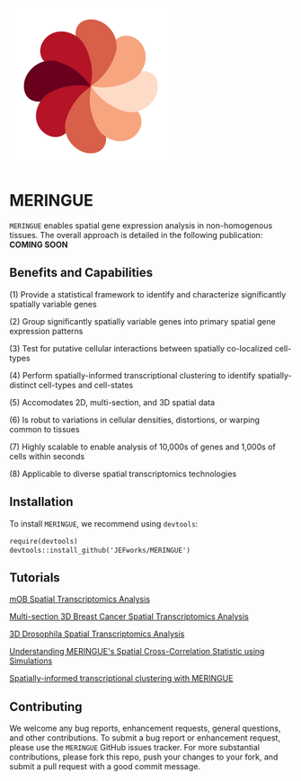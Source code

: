 ![](tools/img/meringue_logo.svg)
# MERINGUE

`MERINGUE` enables spatial gene expression analysis in non-homogenous tissues. The overall approach is detailed in the following publication: **COMING SOON**

## Benefits and Capabilities

(1) Provide a statistical framework to identify and characterize significantly spatially variable genes

(2) Group significantly spatially variable genes into primary spatial gene expression patterns

(3) Test for putative cellular interactions between spatially co-localized cell-types

(4) Perform spatially-informed transcriptional clustering to identify spatially-distinct cell-types and cell-states

(5) Accomodates 2D, multi-section, and 3D spatial data 

(6) Is robut to variations in cellular densities, distortions, or warping common to tissues

(7) Highly scalable to enable analysis of 10,000s of genes and 1,000s of cells within seconds

(8) Applicable to diverse spatial transcriptomics technologies

## Installation

To install `MERINGUE`, we recommend using `devtools`:
```
require(devtools)
devtools::install_github('JEFworks/MERINGUE')
```
## Tutorials

[mOB Spatial Transcriptomics Analysis](mOB_analysis)

[Multi-section 3D Breast Cancer Spatial Transcriptomics Analysis](BCL_analysis)

[3D Drosophila Spatial Transcriptomics Analysis](drosophila_3D_analysis)

[Understanding MERINGUE's Spatial Cross-Correlation Statistic using Simulations](simulation)

[Spatially-informed transcriptional clustering with MERINGUE](spatial_clustering)

## Contributing

We welcome any bug reports, enhancement requests, general questions, and other contributions. To submit a bug report or enhancement request, please use the `MERINGUE` GitHub issues tracker. For more substantial contributions, please fork this repo, push your changes to your fork, and submit a pull request with a good commit message.

